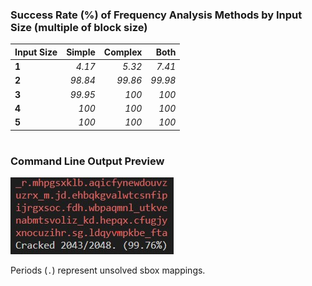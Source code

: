 ### Success Rate (%) of Frequency Analysis Methods by Input Size (multiple of block size)
  **Input Size**|**Simple**|**Complex**|**Both**
  :-----|-----:|-----:|-----:
  **1**| *4.17*| *5.32*| *7.41*
  **2**| *98.84*| *99.86*| *99.98*
  **3**| *99.95*| *100*| *100*
  **4**| *100*| *100*| *100*
  **5**| *100*| *100*| *100*

#

### Command Line Output Preview
 <img src="./preview.jpg">
 
 Periods (`.`) represent unsolved sbox mappings.
